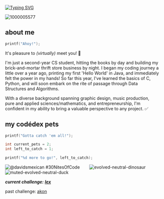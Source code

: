 [![Typing SVG](https://readme-typing-svg.demolab.com?font=Sixtyfour&size=30&duration=2000&pause=2000&color=271B4E&background=7A79FF00&vCenter=true&multiline=true&repeat=true&random=false&width=800&height=80&lines=hello+world!;welcome+to+my+profile+%3AD)](https://git.io/typing-svg)

![1000005577](https://github.com/davidduran123/davidduran123/assets/76709805/bac18fce-13af-479b-9e59-f6855c1cacd3)


## about me
```C
printf("Ahoy!"); 
```

It's pleasure to *(virtually)* meet you! 👋

I'm just a second-year CS student, hitting the books by day and building my brick-and-mortar thrift store business by night.
I began my coding journey a little over a year ago, printing my first 'Hello World' in Java, and immediately felt the power in my hands!
So far this year, I've learned the basics of C, Python, and will soon embark on the rite of passage through Data Structures and Algorithms.

With a diverse background spanning graphic design, music production, pure and applied sciences/mathematics, and entrepreneurship, I'm confident in my ability to bring a valuable perspective to any project. ✅
## my codédex pets

```C
printf("Gotta catch 'em all!");

int current_pets = 2;
int left_to_catch = 1;

printf("%d more to go!", left_to_catch);

```

![@davidsmexican #30NitesOfCode](https://www.codedex.io/api/petStatus?user=davidsmexican) &nbsp;&nbsp;&nbsp;&nbsp;&nbsp;&nbsp; ![evolved-neutral-dinosaur](https://github.com/davidduran123/davidduran123/assets/76709805/07ef4d74-c4b8-4d0c-986f-055660500d67) &nbsp;&nbsp;&nbsp;&nbsp;&nbsp;&nbsp;![muted-evolved-neutral-duck](https://github.com/davidduran123/davidduran123/assets/76709805/f4ebdf83-4d88-4484-9984-69b86d78b300)

***current challenge:*** ***[lex](https://www.codedex.io/@davidsmexican/30-nites-of-code)***

past challenge: [akon](https://www.codedex.io/@davidsmexican/30-nites-of-code?pet=season-one) 

